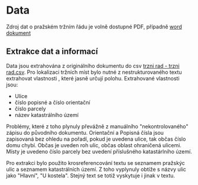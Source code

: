# Data

Zdroj dat o pražském tržním řádu je volně dostupné PDF, případně [word dokument](Na%C5%99%C3%ADzen%C3%AD%20%C4%8D.%2013-2016%20Sb.%20hl.%20m.%20Prahy.doc)

## Extrakce dat a informací

Data jsou extrahována z originálního dokumentu do csv [trzni rad - trzni rad.csv](trznirad%20-%20trznirad.csv). Pro lokalizaci tržních míst bylo nutné z nestrukturovaného textu extrahovat vlastnosti , které jasně určují polohu. Extrahované vlastnosti jsou: 

- Ulice
- číslo popisné a číslo orientační
- číslo parcely
- název katastrálního území

Problémy, které z toho plynuly převážně z manuálního "nekontrolovaného" zápisu do původního dokumentu. Orientační a Popisná čísla jsou zapisovaná bez ohledu na pořadí, pokud je uvedena ulice, tak občas číslo domu chybí. Občas je uveden roh ulic, občas oblast ohraničená ulicemi. Místy je uvedeno číslo parcely bez uvedení příslušného katastárlního území.

Pro extrakci bylo použito krosreferencování textu se seznamem pražskýc ulic a seznamem katastrálních území. Z toho vyplynuly obtíže s názvy ulic jako "Hlavní", "U kostela". Stejný text se totiž vyskytuje i jinak v textu.
